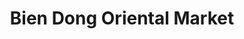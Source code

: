 ---
title: "Bien Dong Oriental Market"
url: /pensacola/bien-dong-oriental-market/
shop: Supermarkt
---